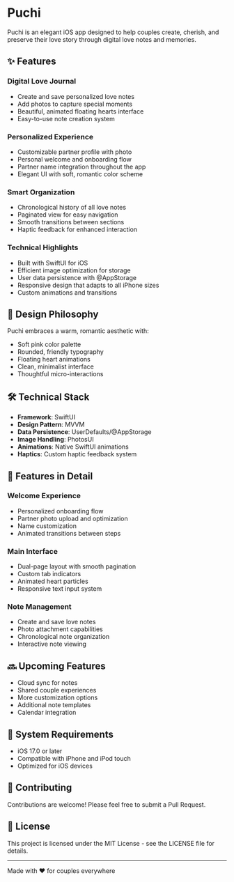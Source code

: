 # Puchi

Puchi is an elegant iOS app designed to help couples create, cherish, and preserve their love story through digital love notes and memories.

## ✨ Features

### Digital Love Journal
- Create and save personalized love notes
- Add photos to capture special moments
- Beautiful, animated floating hearts interface
- Easy-to-use note creation system

### Personalized Experience
- Customizable partner profile with photo
- Personal welcome and onboarding flow
- Partner name integration throughout the app
- Elegant UI with soft, romantic color scheme

### Smart Organization
- Chronological history of all love notes
- Paginated view for easy navigation
- Smooth transitions between sections
- Haptic feedback for enhanced interaction

### Technical Highlights
- Built with SwiftUI for iOS
- Efficient image optimization for storage
- User data persistence with @AppStorage
- Responsive design that adapts to all iPhone sizes
- Custom animations and transitions

## 🎨 Design Philosophy

Puchi embraces a warm, romantic aesthetic with:
- Soft pink color palette
- Rounded, friendly typography
- Floating heart animations
- Clean, minimalist interface
- Thoughtful micro-interactions

## 🛠 Technical Stack

- **Framework**: SwiftUI
- **Design Pattern**: MVVM
- **Data Persistence**: UserDefaults/@AppStorage
- **Image Handling**: PhotosUI
- **Animations**: Native SwiftUI animations
- **Haptics**: Custom haptic feedback system

## 💝 Features in Detail

### Welcome Experience
- Personalized onboarding flow
- Partner photo upload and optimization
- Name customization
- Animated transitions between steps

### Main Interface
- Dual-page layout with smooth pagination
- Custom tab indicators
- Animated heart particles
- Responsive text input system

### Note Management
- Create and save love notes
- Photo attachment capabilities
- Chronological note organization
- Interactive note viewing

## 🔜 Upcoming Features

- Cloud sync for notes
- Shared couple experiences
- More customization options
- Additional note templates
- Calendar integration

## 📱 System Requirements

- iOS 17.0 or later
- Compatible with iPhone and iPod touch
- Optimized for iOS devices

## 🤝 Contributing

Contributions are welcome! Please feel free to submit a Pull Request.

## 📄 License

This project is licensed under the MIT License - see the LICENSE file for details.

---

Made with ❤️ for couples everywhere
